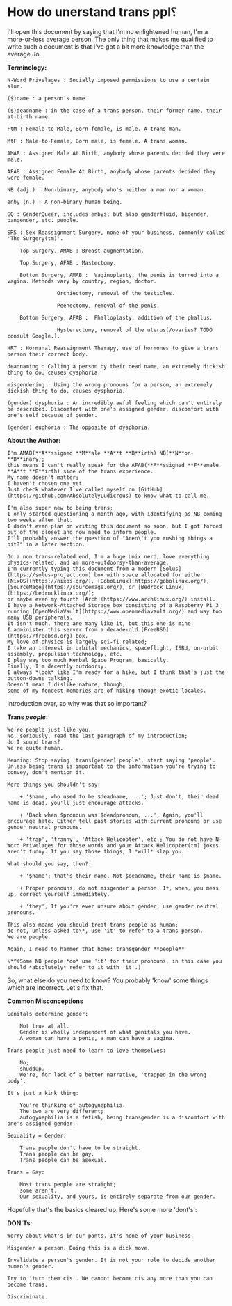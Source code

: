 # How do unerstand trans ppl⸮

I'll open this document by saying that I'm no enlightened human, I'm a more-or-less average person.
The only thing that makes me qualified to write such a document is that I've got a bit more knowledge than the average Jo.

**Terminology:**

	N-Word Privelages : Socially imposed permissions to use a certain slur.

	($)name : a person's name.

	($)deadname : in the case of a trans person, their former name, their at-birth name.

	FtM : Female-to-Male, Born female, is male. A trans man.

	MtF : Male-to-Female, Born male, is female. A trans woman.

	AMAB : Assigned Male At Birth, anybody whose parents decided they were male.

	AFAB : Assigned Female At Birth, anybody whose parents decided they were female.

	NB (adj.) : Non-binary, anybody who's neither a man nor a woman.

	enby (n.) : A non-binary human being.

	GQ : GenderQueer, includes enbys; but also genderfluid, bigender, pangender, etc. people.

	SRS : Sex Reassignment Surgery, none of your business, commonly called 'The Surgery(tm)'.

		Top Surgery, AMAB : Breast augmentation.

		Top Surgery, AFAB : Mastectomy.

		Bottom Surgery, AMAB :	Vaginoplasty, the penis is turned into a vagina. Methods vary by country, region, doctor.
					
					Orchiectomy, removal of the testicles.

					Peenectomy, removal of the penis.

		Bottom Surgery, AFAB :	Phalloplasty, addition of the phallus.
					
					Hysterectomy, removal of the uterus(/ovaries? TODO consult Google.).
	
	HRT : Hormanal Reassignment Therapy, use of hormones to give a trans person their correct body.

	deadnaming : Calling a person by their dead name, an extremely dickish thing to do, causes dysphoria.

	misgendering : Using the wrong pronouns for a person, an extremely dickish thing to do, causes dysphoria.

	(gender) dysphoria : An incredibly awful feeling which can't entirely be described. Discomfort with one's assigned gender, discomfort with one's self because of gender.

	(gender) euphoria : The opposite of dysphoria.

**About the Author:**

	I'm AMAB(**A**ssigned **M**ale **A**t **B**irth) NB(**N**on-**B**inary); 
	this means I can't really speak for the AFAB(**A**ssigned **F**emale **A**t **B**irth) side of the trans experience.
	My name doesn't matter; 
	I haven't chosen one yet. 
	Just check whatever I've called myself on [GitHub](https://github.com/AbsolutelyLudicrous) to know what to call me.
	
	I'm also super new to being trans; 
	I only started questioning a month ago, with identifying as NB coming two weeks after that.
	I didn't even plan on writing this document so soon, but I got forced out of the closet and now need to inform people.
	I'll probably answer the question of "Aren\'t you rushing things a bit?" in a later section.

	On a non trans-related end, I'm a huge Unix nerd, love everything physics-related, and am more-outdoorsy-than-average.
	I'm currently typing this document from a modern [Solus](https://solus-project.com) box with space allocated for either [NixOS](https://nixos.org/), [GoboLinux](https://gobolinux.org/), [SourceMage](https://sourcemage.org/), or [Bedrock Linux](https://bedrocklinux.org/);
	or maybe even my fourth [Arch](https://www.archlinux.org/) install.
	I have a Network-Attached Storage box consisting of a Raspberry Pi 3 running [OpenMediaVault](https://www.openmediavault.org/) and way too many USB peripherals.
	It isn't much, there are many like it, but this one is mine.
	I administer this server from a decade-old [FreeBSD](https://freebsd.org) box.
	My love of physics is largely sci-fi related;
	I take an interest in orbital mechanics, spaceflight, ISRU, on-orbit assembly, propulsion technology, etc.
	I play way too much Kerbal Space Program, basically.
	Finally, I'm decently outdoorsy.
	I always *look* like I'm ready for a hike, but I think that's just the button-downs talking.
	Doesn't mean I dislike nature, though;
	some of my fondest memories are of hiking though exotic locales.

Introduction over, so why was that so important?

**Trans *people*:**

	We're people just like you.
	No, seriously, read the last paragraph of my introduction;
	do I sound trans?
	We're quite human.

	Meaning: Stop saying 'trans(gender) people', start saying 'people'. 
	Unless being trans is important to the information you're trying to convey, don't mention it.
	
	More things you shouldn't say:

		+ '$name, who used to be $deadname, ...'; Just don't, their dead name is dead, you'll just encourage attacks.

		+ 'Back when $pronoun was $deadpronoun, ...'; Again, you'll encourage hate. Either tell past stories with current pronouns or use gender neutral pronouns.

		+ 'trap', 'tranny', 'Attack Helicopter', etc.; You do not have N-Word Privelages for those words and your Attack Helicopter(tm) jokes aren't funny. If you say those things, I *will* slap you.

	What should you say, then?:

		+ '$name'; that's their name. Not $deadname, their name is $name.

		+ Proper pronouns; do not misgender a person. If, when, you mess up, correct yourself immediately.

		+ 'they'; If you're ever unsure about gender, use gender neutral pronouns.

	This also means you should treat trans people as human;
	do not, unless asked to\*, use 'it' to refer to a trans person.
	We are people.

	Again, I need to hammer that home: transgender **people**
	
	\*^(Some NB people *do* use 'it' for their pronouns, in this case you should *absolutely* refer to it with 'it'.)

So, what else do you need to know?
You probably 'know' some things which are incorrect.
Let's fix that.

**Common Misconceptions**

	Genitals determine gender:

		Not true at all. 
		Gender is wholly independent of what genitals you have.
		A woman can have a penis, a man can have a vagina.

	Trans people just need to learn to love themselves:

		No;
		shuddup.
		We're, for lack of a better narrative, 'trapped in the wrong body'.

	It's just a kink thing:

		You're thinking of autogynephilia.
		The two are very different;
		autogynephilia is a fetish, being transgender is a discomfort with one's assigned gender.

	Sexuality = Gender:

		Trans people don't have to be straight.
		Trans people can be gay.
		Trans people can be asexual.
		
	Trans = Gay:

		Most trans people are straight;
		some aren't. 
		Our sexuality, and yours, is entirely separate from our gender.

Hopefully that's the basics cleared up.
Here's some more 'dont\'s':

**DON'Ts:**

	Worry about what's in our pants. It's none of your business.

	Misgender a person. Doing this is a dick move.

	Invalidate a person's gender. It is not your role to decide another human's gender.

	Try to 'turn them cis'. We cannot become cis any more than you can become trans.

	Discriminate. 
